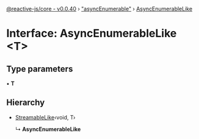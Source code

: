 [@reactive-js/core - v0.0.40](../README.md) › ["asyncEnumerable"](../modules/_asyncenumerable_.md) › [AsyncEnumerableLike](_asyncenumerable_.asyncenumerablelike.md)

# Interface: AsyncEnumerableLike <**T**>

## Type parameters

▪ **T**

## Hierarchy

* [StreamableLike](_streamable_.streamablelike.md)‹void, T›

  ↳ **AsyncEnumerableLike**

